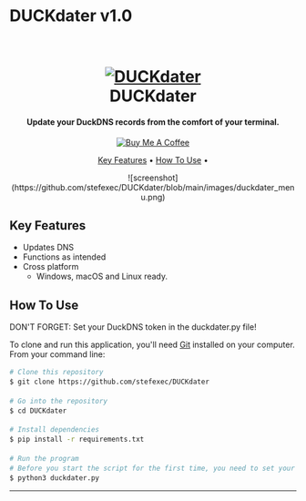 # DUCKdater v1.0


<h1 align="center">
  <br>
  <a href="https://github.com/stefexec/DUCKdater"><img src="http://www.duckdns.org/img/ducky_icon.png" alt="DUCKdater" width="200"></a>
  <br>
  DUCKdater
  <br>
</h1>

<h4 align="center">Update your DuckDNS records from the comfort of your terminal.</h4>

<p align="center">
  <a href="https://www.buymeacoffee.com/stefexec" target="_blank"><img src="https://cdn.buymeacoffee.com/buttons/default-orange.png" alt="Buy Me A Coffee" height="41" width="174"></a>
  </a>
</p>

<p align="center">
  <a href="#key-features">Key Features</a> •
  <a href="#how-to-use">How To Use</a> •
</p>

<p align="center">
![screenshot](https://github.com/stefexec/DUCKdater/blob/main/images/duckdater_menu.png)
</p>

## Key Features

* Updates DNS
* Functions as intended
* Cross platform
  - Windows, macOS and Linux ready.

## How To Use

DON'T FORGET: Set your DuckDNS token in the duckdater.py file!

To clone and run this application, you'll need [Git](https://git-scm.com) installed on your computer. From your command line:

```bash
# Clone this repository
$ git clone https://github.com/stefexec/DUCKdater

# Go into the repository
$ cd DUCKdater

# Install dependencies
$ pip install -r requirements.txt

# Run the program
# Before you start the script for the first time, you need to set your DuckDNS token in the duckdater.py file!
$ python3 duckdater.py
```



---

